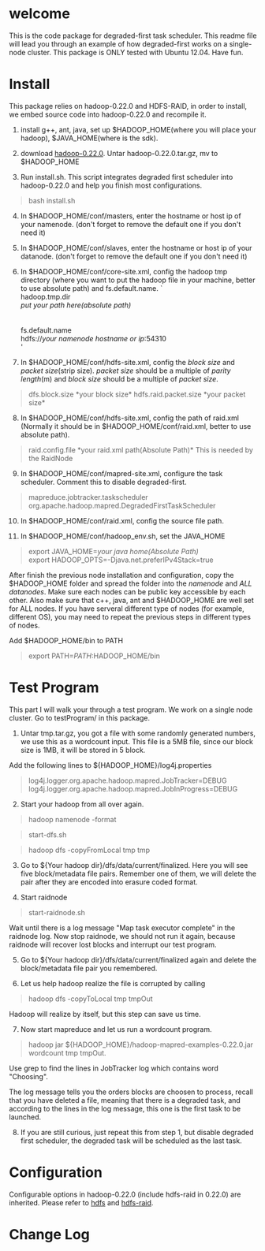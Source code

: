 welcome
=====

This is the code package for degraded-first task scheduler. 
This readme file will lead you through an example of how degraded-first
works on a single-node cluster.
This package is ONLY tested with Ubuntu 12.04. Have fun.

Install
=====

This package relies on hadoop-0.22.0 and HDFS-RAID, in order to install, we embed 
source code into hadoop-0.22.0 and recompile it. 

1.  install g++, ant, java, set up $HADOOP_HOME(where you will place
    your hadoop), $JAVA_HOME(where is the sdk).

2.  download
    [hadoop-0.22.0](http://archive.apache.org/dist/hadoop/core/hadoop-0.22.0/hadoop-0.22.0.tar.gz).
    Untar hadoop-0.22.0.tar.gz, mv to $HADOOP_HOME

3.  Run install.sh. This script integrates degraded first scheduler into hadoop-0.22.0 and help you
finish most configurations.
>    bash install.sh

4.  In $HADOOP_HOME/conf/masters, enter the hostname or host ip of your namenode.
    (don't forget to remove the default one if you don't need it)

5.  In $HADOOP_HOME/conf/slaves, enter the hostname or host ip of your datanode.
    (don't forget to remove the default one if you don't need it)

6.  In $HADOOP_HOME/conf/core-site.xml, config the hadoop tmp directory
    (where you want to put the hadoop file in your machine, better to
    use absolute path) and
    fs.default.name.
    `<property>  
      <name>hadoop.tmp.dir</name>  
      <value>*put your path here(absolute path)*</value>  
    </property>  
    <property>  
      <name>fs.default.name</name>  
      <value>hdfs://*your namenode hostname or ip*:54310</value>  
    </property>'  
    
7.  In $HADOOP_HOME/conf/hdfs-site.xml, config the *block size* and *packet
    size*(strip size). *packet size* should be a multiple of *parity length*(m) and *block
    size* should be a multiple of *packet size*.
>    <property>  
>    <name>dfs.block.size</name>  
>    <value>*your block size*</value>  
>    </property>  
>    <property>  
>    <name>hdfs.raid.packet.size</name>  
>    <value>*your packet size*</value>  
>    </property>  

8.  In $HADOOP_HOME/conf/hdfs-site.xml, config the path of
    raid.xml (Normally it should be in $HADOOP_HOME/conf/raid.xml,
    better to use absolute path).
>   <property>  
>   <name>raid.config.file</name>  
>   <value>*your raid.xml path(Absolute Path)*</value>  
>   <description>This is needed by the RaidNode </description>  
>   </property>

9.  In $HADOOP_HOME/conf/mapred-site.xml, configure the task
scheduler.  Comment this to disable degraded-first.
>   <property>   
>     <name>mapreduce.jobtracker.taskscheduler</name>   
>     <value>org.apache.hadoop.mapred.DegradedFirstTaskScheduler</value>   
>   </property>  

10.  In $HADOOP_HOME/conf/raid.xml, config the source file path.
>   <srcPath prefix="hdfs://*namenode hostname or ip*:*port*/*file path*">

11.  In $HADOOP_HOME/conf/hadoop_env.sh, set the JAVA_HOME
>   export JAVA_HOME=*your java home(Absolute Path)*  
>   export HADOOP_OPTS=-Djava.net.preferIPv4Stack=true

After finish the previous node installation and configuration, copy the
$HADOOP_HOME folder and spread the folder into the *namenode* and *ALL*
*datanodes*. Make sure each nodes can be public key accessible by each
other. Also make sure that c++, java, ant and $HADOOP_HOME are well set
for ALL nodes. If you have serveral different type of nodes (for
example, different OS), you may need to repeat the previous steps in
different types of nodes.

Add $HADOOP_HOME/bin to PATH

>   export PATH=$PATH:$HADOOP_HOME/bin

Test Program
=====
This part I will walk your through a test program.  We work on a 
single node cluster.  Go to testProgram/ in this package.

1. Untar tmp.tar.gz, you got a file with some randomly generated
numbers, we use this as a wordcount input.  This file is a 5MB file,
since our block size is 1MB, it will be stored in 5 block.  

Add the following lines to ${HADOOP_HOME}/log4j.properties

>   log4j.logger.org.apache.hadoop.mapred.JobTracker=DEBUG
>   log4j.logger.org.apache.hadoop.mapred.JobInProgress=DEBUG


2. Start your hadoop from all over again.

>   hadoop namenode -format

>   start-dfs.sh

>   hadoop dfs -copyFromLocal tmp tmp

3. Go to ${Your hadoop dir}/dfs/data/current/finalized.  Here you
will see five block/metadata file pairs.  Remember one of them, we will
delete the pair after they are encoded into erasure coded format.

4. Start raidnode

>   start-raidnode.sh

Wait until there is a log message "Map task executor complete" in the
raidnode log. Now stop raidnode, we should not run it again, because
raidnode will recover lost blocks and interrupt our test program.

5. Go to ${Your hadoop dir}/dfs/data/current/finalized again and delete
the block/metadata file pair you remembered. 

6. Let us help hadoop realize the file is corrupted by calling

>   hadoop dfs -copyToLocal tmp tmpOut

Hadoop will realize by itself, but this step can save us time.

7. Now start mapreduce and let us run a wordcount program. 

>   hadoop jar ${HADOOP_HOME}/hadoop-mapred-examples-0.22.0.jar wordcount tmp tmpOut.

Use grep to find the lines in JobTracker log which contains word "Choosing".

The log message tells you the orders blocks are choosen to process, recall that
you have deleted a file, meaning that there is a degraded task, and according to
the lines in the log message, this one is the first task to be launched. 

8. If you are still curious, just repeat this from step 1, but disable degraded
first scheduler, the degraded task will be scheduled as the last task.


Configuration
=====

Configurable options in hadoop-0.22.0 (include hdfs-raid in 0.22.0) are
inherited. Please refer to
[hdfs](http://hadoop.apache.org/docs/stable/cluster_setup.html) and
[hdfs-raid](http://wiki.apache.org/hadoop/HDFS-RAID).

Change Log
=====












